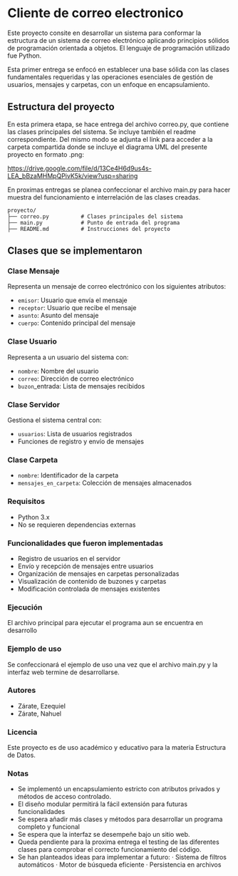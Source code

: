 # Cliente de correo electronico

Este proyecto consite en desarrollar un sistema para conformar la estructura de un sistema de correo electrónico aplicando principios sólidos de programación orientada a objetos. El lenguaje de programación utilizado fue Python. 

Esta primer entrega se enfocó en establecer una base sólida con las clases fundamentales requeridas y las operaciones esenciales de gestión de usuarios, mensajes y carpetas, con un enfoque en encapsulamiento.

## Estructura del proyecto

En esta primera etapa, se hace entrega del archivo correo.py, que contiene las clases principales del sistema. Se incluye también el readme correspondiente. Del mismo modo se adjunta el link para acceder a la carpeta compartida donde se incluye el diagrama UML del presente proyecto en formato .png:

https://drive.google.com/file/d/13Ce4H6d9us4s-LEA_bBzaMHMpQPivK5k/view?usp=sharing

En proximas entregas se planea confeccionar el archivo main.py para hacer muestra del funcionamiento e interrelación de las clases creadas.
```
proyecto/
├── correo.py          # Clases principales del sistema
├── main.py            # Punto de entrada del programa
├── README.md          # Instrucciones del proyecto
```
## Clases que se implementaron

### Clase Mensaje

Representa un mensaje de correo electrónico con los siguientes atributos:

- `emisor`: Usuario que envía el mensaje
- `receptor`: Usuario que recibe el mensaje
- `asunto`: Asunto del mensaje
- `cuerpo`: Contenido principal del mensaje

### Clase Usuario

Representa a un usuario del sistema con:

- `nombre`: Nombre del usuario
- `correo`: Dirección de correo electrónico
- `buzon`_entrada: Lista de mensajes recibidos

### Clase Servidor
Gestiona el sistema central con:

- `usuarios`: Lista de usuarios registrados
- Funciones de registro y envío de mensajes

### Clase Carpeta

- `nombre`: Identificador de la carpeta
- `mensajes_en_carpeta`: Colección de mensajes almacenados

### Requisitos
- Python 3.x
- No se requieren dependencias externas

### Funcionalidades que fueron implementadas
- Registro de usuarios en el servidor
- Envío y recepción de mensajes entre usuarios
- Organización de mensajes en carpetas personalizadas
- Visualización de contenido de buzones y carpetas
- Modificación controlada de mensajes existentes

### Ejecución
El archivo principal para ejecutar el programa aun se encuentra en desarrollo

### Ejemplo de uso
Se confeccionará el ejemplo de uso una vez que el archivo main.py y la interfaz web termine de desarrollarse.

### Autores 
- Zárate, Ezequiel
- Zárate, Nahuel

### Licencia
Este proyecto es de uso académico y educativo para la materia Estructura de Datos.

### Notas
- Se implementó un encapsulamiento estricto con atributos privados y métodos de acceso controlado.
- El diseño modular permitirá la fácil extensión para futuras funcionalidades
- Se espera añadir más clases y métodos para desarrollar un programa completo y funcional
- Se espera que la interfaz se desempeñe bajo un sitio web.
- Queda pendiente para la proxima entrega el testing de las diferentes clases para comprobar el correcto funcionamiento del código.
- Se han planteados ideas para implementar a futuro:
  · Sistema de filtros automáticos
  · Motor de búsqueda eficiente
  · Persistencia en archivos
